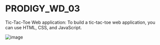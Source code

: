 # PRODIGY_WD_03
Tic-Tac-Toe Web application: To build a tic-tac-toe web application, you can use HTML, CSS, and JavaScript. 

![image](https://github.com/user-attachments/assets/1366bd50-b2e9-4a44-b741-3b8fe662d9d0)
